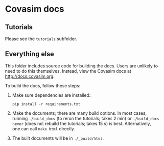 # Covasim docs

## Tutorials

Please see the `tutorials` subfolder.

## Everything else

This folder includes source code for building the docs. Users are unlikely to need to do this themselves. Instead, view the Covasim docs at http://docs.covasim.org.

To build the docs, follow these steps:

1.  Make sure dependencies are installed::
    ```
    pip install -r requirements.txt
    ```

2.  Make the documents; there are many build options. In most cases, running `./build_docs` (to rerun the tutorials; takes 2 min) or `./build_docs never` (does not rebuild the tutorials; takes 15 s) is best. Alternatively, one can call `make html` directly.

3.  The built documents will be in `./_build/html`.